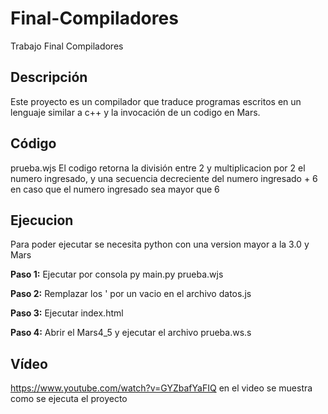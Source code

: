 # Final-Compiladores
Trabajo Final Compiladores
## Descripción
Este proyecto es un compilador que traduce programas escritos en un lenguaje similar a c++ y la invocación de un codigo en Mars.

## Código
prueba.wjs
El codigo retorna la división entre 2 y multiplicacion por 2 el numero ingresado, y una secuencia decreciente del numero ingresado + 6 en caso que el numero ingresado sea mayor que 6

## Ejecucion
Para poder ejecutar se necesita python con una version mayor a la 3.0 y Mars

**Paso 1:**
Ejecutar por consola py main.py prueba.wjs

**Paso 2:**
Remplazar los ' por un vacio en el archivo datos.js

**Paso 3:**
Ejecutar index.html

**Paso 4:**
Abrir el Mars4_5 y ejecutar el archivo prueba.ws.s

## Vídeo
https://www.youtube.com/watch?v=GYZbafYaFIQ en el video se muestra como se ejecuta el proyecto 















